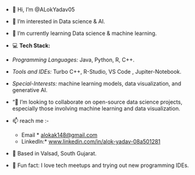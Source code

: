 - 👋 Hi, I’m @ALokYadav05
- 👀 I’m interested in Data science & AI.
- 🌱 I’m currently learning Data science & machine learning.
  
- 💻 **Tech Stack:**
-   *Programming Languages:*   Java, Python, R, C++.
-   *Tools and IDEs:*   Turbo C++,  R-Studio,   VS Code  , Jupiter-Notebook.
-  *Special-Interests:*  machine learning models, data visualization, and generative AI.
   
- “💞️ I’m looking to collaborate on open-source data science projects, especially those involving machine learning and data visualization.

- 📫 reach me :-
     * Email *  alokak148@gmail.com
     * LinkedIn:*  www.linkedin.com/in/alok-yadav-08a501281
       
- 📍 Based in Valsad, South Gujarat. 
- 🌟 Fun fact: I love tech meetups and trying out new programming IDEs.

<!---
ALokYadav05/ALokYadav05 is a ✨ special ✨ repository because its `README.md` (this file) appears on your GitHub profile.
You can click the Preview link to take a look at your changes.
--->
